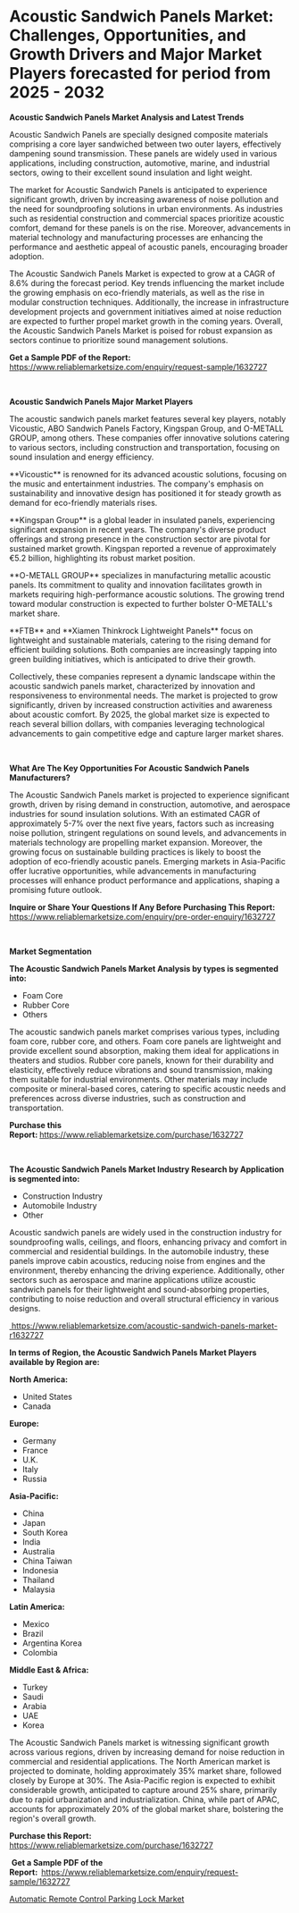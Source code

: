 <p><h1>Acoustic Sandwich Panels Market: Challenges, Opportunities, and Growth Drivers and Major Market Players forecasted for period from 2025 - 2032</h1></p><p><strong>Acoustic Sandwich Panels Market Analysis and Latest Trends</strong></p>
<p><p>Acoustic Sandwich Panels are specially designed composite materials comprising a core layer sandwiched between two outer layers, effectively dampening sound transmission. These panels are widely used in various applications, including construction, automotive, marine, and industrial sectors, owing to their excellent sound insulation and light weight.</p><p>The market for Acoustic Sandwich Panels is anticipated to experience significant growth, driven by increasing awareness of noise pollution and the need for soundproofing solutions in urban environments. As industries such as residential construction and commercial spaces prioritize acoustic comfort, demand for these panels is on the rise. Moreover, advancements in material technology and manufacturing processes are enhancing the performance and aesthetic appeal of acoustic panels, encouraging broader adoption.</p><p>The Acoustic Sandwich Panels Market is expected to grow at a CAGR of 8.6% during the forecast period. Key trends influencing the market include the growing emphasis on eco-friendly materials, as well as the rise in modular construction techniques. Additionally, the increase in infrastructure development projects and government initiatives aimed at noise reduction are expected to further propel market growth in the coming years. Overall, the Acoustic Sandwich Panels Market is poised for robust expansion as sectors continue to prioritize sound management solutions.</p></p>
<p><strong>Get a Sample PDF of the Report:&nbsp;</strong> <a href="https://www.reliablemarketsize.com/enquiry/request-sample/1632727?utm_campaign=2291&utm_medium=2&utm_source=Github&utm_content=ia&utm_term=08022025&utm_id=acoustic-sandwich-panels">https://www.reliablemarketsize.com/enquiry/request-sample/1632727</a></p>
<p>&nbsp;</p>
<p><strong>Acoustic Sandwich Panels Major Market Players</strong></p>
<p><p>The acoustic sandwich panels market features several key players, notably Vicoustic, ABO Sandwich Panels Factory, Kingspan Group, and O-METALL GROUP, among others. These companies offer innovative solutions catering to various sectors, including construction and transportation, focusing on sound insulation and energy efficiency.</p><p>**Vicoustic** is renowned for its advanced acoustic solutions, focusing on the music and entertainment industries. The company's emphasis on sustainability and innovative design has positioned it for steady growth as demand for eco-friendly materials rises.</p><p>**Kingspan Group** is a global leader in insulated panels, experiencing significant expansion in recent years. The company's diverse product offerings and strong presence in the construction sector are pivotal for sustained market growth. Kingspan reported a revenue of approximately €5.2 billion, highlighting its robust market position.</p><p>**O-METALL GROUP** specializes in manufacturing metallic acoustic panels. Its commitment to quality and innovation facilitates growth in markets requiring high-performance acoustic solutions. The growing trend toward modular construction is expected to further bolster O-METALL's market share.</p><p>**FTB** and **Xiamen Thinkrock Lightweight Panels** focus on lightweight and sustainable materials, catering to the rising demand for efficient building solutions. Both companies are increasingly tapping into green building initiatives, which is anticipated to drive their growth.</p><p>Collectively, these companies represent a dynamic landscape within the acoustic sandwich panels market, characterized by innovation and responsiveness to environmental needs. The market is projected to grow significantly, driven by increased construction activities and awareness about acoustic comfort. By 2025, the global market size is expected to reach several billion dollars, with companies leveraging technological advancements to gain competitive edge and capture larger market shares.</p></p>
<p>&nbsp;</p>
<p><strong>What Are The Key Opportunities For Acoustic Sandwich Panels Manufacturers?</strong></p>
<p><p>The Acoustic Sandwich Panels market is projected to experience significant growth, driven by rising demand in construction, automotive, and aerospace industries for sound insulation solutions. With an estimated CAGR of approximately 5-7% over the next five years, factors such as increasing noise pollution, stringent regulations on sound levels, and advancements in materials technology are propelling market expansion. Moreover, the growing focus on sustainable building practices is likely to boost the adoption of eco-friendly acoustic panels. Emerging markets in Asia-Pacific offer lucrative opportunities, while advancements in manufacturing processes will enhance product performance and applications, shaping a promising future outlook.</p></p>
<p><strong>Inquire or Share Your Questions If Any Before Purchasing This Report:</strong> <a href="https://www.reliablemarketsize.com/enquiry/pre-order-enquiry/1632727?utm_campaign=2291&utm_medium=2&utm_source=Github&utm_content=ia&utm_term=08022025&utm_id=acoustic-sandwich-panels">https://www.reliablemarketsize.com/enquiry/pre-order-enquiry/1632727</a></p>
<p>&nbsp;</p>
<p><strong>Market Segmentation</strong></p>
<p><strong>The Acoustic Sandwich Panels Market Analysis by types is segmented into:</strong></p>
<p><ul><li>Foam Core</li><li>Rubber Core</li><li>Others</li></ul></p>
<p><p>The acoustic sandwich panels market comprises various types, including foam core, rubber core, and others. Foam core panels are lightweight and provide excellent sound absorption, making them ideal for applications in theaters and studios. Rubber core panels, known for their durability and elasticity, effectively reduce vibrations and sound transmission, making them suitable for industrial environments. Other materials may include composite or mineral-based cores, catering to specific acoustic needs and preferences across diverse industries, such as construction and transportation.</p></p>
<p><strong>Purchase this Report:&nbsp;</strong><a href="https://www.reliablemarketsize.com/purchase/1632727?utm_campaign=2291&utm_medium=2&utm_source=Github&utm_content=ia&utm_term=08022025&utm_id=acoustic-sandwich-panels">https://www.reliablemarketsize.com/purchase/1632727</a></p>
<p>&nbsp;</p>
<p><strong>The Acoustic Sandwich Panels Market Industry Research by Application is segmented into:</strong></p>
<p><ul><li>Construction Industry</li><li>Automobile Industry</li><li>Other</li></ul></p>
<p><p>Acoustic sandwich panels are widely used in the construction industry for soundproofing walls, ceilings, and floors, enhancing privacy and comfort in commercial and residential buildings. In the automobile industry, these panels improve cabin acoustics, reducing noise from engines and the environment, thereby enhancing the driving experience. Additionally, other sectors such as aerospace and marine applications utilize acoustic sandwich panels for their lightweight and sound-absorbing properties, contributing to noise reduction and overall structural efficiency in various designs.</p></p>
<p><a href="https://www.reliablemarketsize.com/acoustic-sandwich-panels-market-r1632727?utm_campaign=2291&utm_medium=2&utm_source=Github&utm_content=ia&utm_term=08022025&utm_id=acoustic-sandwich-panels">&nbsp;https://www.reliablemarketsize.com/acoustic-sandwich-panels-market-r1632727</a></p>
<p><strong>In terms of Region, the Acoustic Sandwich Panels Market Players available by Region are:</strong></p>
<p>
    <p> <strong> North America: </strong>
        <ul>
            <li>United States</li>
            <li>Canada</li>
        </ul>
        </p> 
    <p> <strong> Europe: </strong>
        <ul>
            <li>Germany</li>
            <li>France</li>
            <li>U.K.</li>
            <li>Italy</li>
            <li>Russia</li>
        </ul>
        </p> 
    <p> <strong> Asia-Pacific: </strong>
        <ul>
            <li>China</li>
            <li>Japan</li>
            <li>South Korea</li>
            <li>India</li>
            <li>Australia</li>
            <li>China Taiwan</li>
            <li>Indonesia</li>
            <li>Thailand</li>
            <li>Malaysia</li>
        </ul>
        </p> 
    <p> <strong> Latin America: </strong>
        <ul>
            <li>Mexico</li>
            <li>Brazil</li>
            <li>Argentina Korea</li>
            <li>Colombia</li>
        </ul>
        </p> 
    <p> <strong> Middle East & Africa: </strong>
        <ul>
            <li>Turkey</li>
            <li>Saudi</li>
            <li>Arabia</li>
            <li>UAE</li>
            <li>Korea</li>
        </ul>
    </p>
    </p>
<p><p>The Acoustic Sandwich Panels market is witnessing significant growth across various regions, driven by increasing demand for noise reduction in commercial and residential applications. The North American market is projected to dominate, holding approximately 35% market share, followed closely by Europe at 30%. The Asia-Pacific region is expected to exhibit considerable growth, anticipated to capture around 25% share, primarily due to rapid urbanization and industrialization. China, while part of APAC, accounts for approximately 20% of the global market share, bolstering the region's overall growth.</p></p>
<p><strong>Purchase this Report: </strong><a href="https://www.reliablemarketsize.com/purchase/1632727?utm_campaign=2291&utm_medium=2&utm_source=Github&utm_content=ia&utm_term=08022025&utm_id=acoustic-sandwich-panels">https://www.reliablemarketsize.com/purchase/1632727</a></p>
<p>&nbsp;<strong>Get a Sample PDF of the Report:&nbsp;&nbsp;</strong><a href="https://www.reliablemarketsize.com/enquiry/request-sample/1632727?utm_campaign=2291&utm_medium=2&utm_source=Github&utm_content=ia&utm_term=08022025&utm_id=acoustic-sandwich-panels">https://www.reliablemarketsize.com/enquiry/request-sample/1632727</a></p>
<p><strong></strong></p>
<p><p><a href="https://github.com/lehumiston1971679/Market-Research-Report-List-1/blob/main/automatic-remote-control-parking-lock-market.md?utm_campaign=2291&utm_medium=2&utm_source=Github&utm_content=ia&utm_term=08022025&utm_id=acoustic-sandwich-panels">Automatic Remote Control Parking Lock Market</a></p></p>
